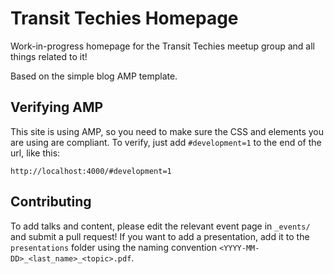 # Transit Techies Homepage

Work-in-progress homepage for the Transit Techies meetup group and all things related to it!

Based on the simple blog AMP template.

## Verifying AMP

This site is using AMP, so you need to make sure the CSS and elements you are using are compliant. To verify, just add `#development=1` to the end of the url, like this:

    http://localhost:4000/#development=1

## Contributing

To add talks and content, please edit the relevant event page in `_events/` and submit a pull request! If you want to add a presentation, add it to the `presentations` folder using the naming convention `<YYYY-MM-DD>_<last_name>_<topic>.pdf`.
